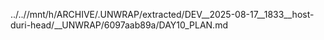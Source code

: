 ../..//mnt/h/ARCHIVE/.UNWRAP/extracted/DEV__2025-08-17__1833__host-duri-head/__UNWRAP/6097aab89a/DAY10_PLAN.md